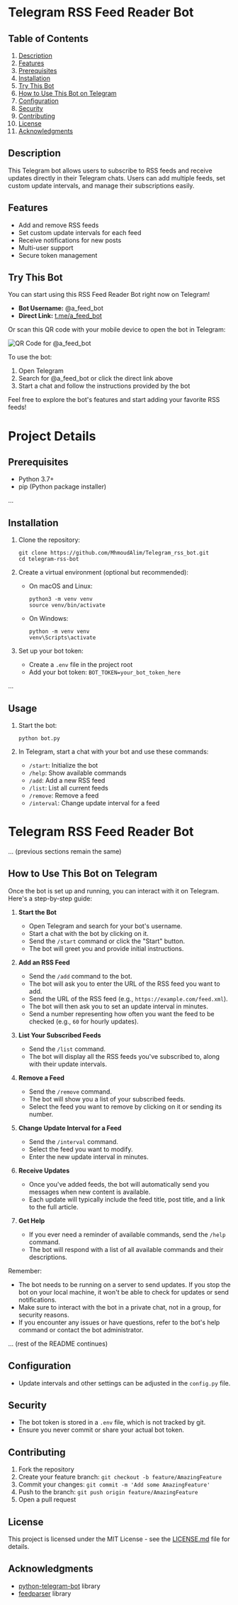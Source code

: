 # Telegram RSS Feed Reader Bot

## Table of Contents
1. [Description](#description)
2. [Features](#features)
3. [Prerequisites](#prerequisites)
4. [Installation](#installation)
5. [Try This Bot](#try-this-bot)
6. [How to Use This Bot on Telegram](#how-to-use-this-bot-on-telegram)
7. [Configuration](#configuration)
8. [Security](#security)
9. [Contributing](#contributing)
10. [License](#license)
11. [Acknowledgments](#acknowledgments)

## Description

This Telegram bot allows users to subscribe to RSS feeds and receive updates directly in their Telegram chats. Users can
add multiple feeds, set custom update intervals, and manage their subscriptions easily.

## Features

- Add and remove RSS feeds
- Set custom update intervals for each feed
- Receive notifications for new posts
- Multi-user support
- Secure token management


## Try This Bot

You can start using this RSS Feed Reader Bot right now on Telegram!

- **Bot Username:** @a_feed_bot
- **Direct Link:** [t.me/a_feed_bot](https://t.me/a_feed_bot)

Or scan this QR code with your mobile device to open the bot in Telegram:

<img src="https://github.com/MhmoudAlim/Telegram_rss_bot/blob/master/blob/@a_feed_bot.jpeg?raw=true" alt="QR Code for @a_feed_bot" />


To use the bot:
1. Open Telegram
2. Search for @a_feed_bot or click the direct link above
3. Start a chat and follow the instructions provided by the bot

Feel free to explore the bot's features and start adding your favorite RSS feeds!


# Project Details

## Prerequisites

- Python 3.7+
- pip (Python package installer)

...

## Installation

1. Clone the repository:
   ```
   git clone https://github.com/MhmoudAlim/Telegram_rss_bot.git
   cd telegram-rss-bot
   ```

2. Create a virtual environment (optional but recommended):

    - On macOS and Linux:
      ```
      python3 -m venv venv
      source venv/bin/activate
      ```

    - On Windows:
      ```
      python -m venv venv
      venv\Scripts\activate
      ```

3. Set up your bot token:
    - Create a `.env` file in the project root
    - Add your bot token: `BOT_TOKEN=your_bot_token_here`

...

## Usage

1. Start the bot:
   ```
   python bot.py
   ```

2. In Telegram, start a chat with your bot and use these commands:
    - `/start`: Initialize the bot
    - `/help`: Show available commands
    - `/add`: Add a new RSS feed
    - `/list`: List all current feeds
    - `/remove`: Remove a feed
    - `/interval`: Change update interval for a feed

# Telegram RSS Feed Reader Bot

... (previous sections remain the same)

## How to Use This Bot on Telegram

Once the bot is set up and running, you can interact with it on Telegram. Here's a step-by-step guide:

1. **Start the Bot**
   - Open Telegram and search for your bot's username.
   - Start a chat with the bot by clicking on it.
   - Send the `/start` command or click the "Start" button.
   - The bot will greet you and provide initial instructions.

2. **Add an RSS Feed**
   - Send the `/add` command to the bot.
   - The bot will ask you to enter the URL of the RSS feed you want to add.
   - Send the URL of the RSS feed (e.g., `https://example.com/feed.xml`).
   - The bot will then ask you to set an update interval in minutes.
   - Send a number representing how often you want the feed to be checked (e.g., `60` for hourly updates).

3. **List Your Subscribed Feeds**
   - Send the `/list` command.
   - The bot will display all the RSS feeds you've subscribed to, along with their update intervals.

4. **Remove a Feed**
   - Send the `/remove` command.
   - The bot will show you a list of your subscribed feeds.
   - Select the feed you want to remove by clicking on it or sending its number.

5. **Change Update Interval for a Feed**
   - Send the `/interval` command.
   - Select the feed you want to modify.
   - Enter the new update interval in minutes.

6. **Receive Updates**
   - Once you've added feeds, the bot will automatically send you messages when new content is available.
   - Each update will typically include the feed title, post title, and a link to the full article.

7. **Get Help**
   - If you ever need a reminder of available commands, send the `/help` command.
   - The bot will respond with a list of all available commands and their descriptions.

Remember:
- The bot needs to be running on a server to send updates. If you stop the bot on your local machine, it won't be able to check for updates or send notifications.
- Make sure to interact with the bot in a private chat, not in a group, for security reasons.
- If you encounter any issues or have questions, refer to the bot's help command or contact the bot administrator.

... (rest of the README continues)

## Configuration

- Update intervals and other settings can be adjusted in the `config.py` file.

## Security

- The bot token is stored in a `.env` file, which is not tracked by git.
- Ensure you never commit or share your actual bot token.

## Contributing

1. Fork the repository
2. Create your feature branch: `git checkout -b feature/AmazingFeature`
3. Commit your changes: `git commit -m 'Add some AmazingFeature'`
4. Push to the branch: `git push origin feature/AmazingFeature`
5. Open a pull request

## License

This project is licensed under the MIT License - see the [LICENSE.md](LICENSE.md) file for details.

## Acknowledgments

- [python-telegram-bot](https://github.com/python-telegram-bot/python-telegram-bot) library
- [feedparser](https://feedparser.readthedocs.io/en/latest/) library
